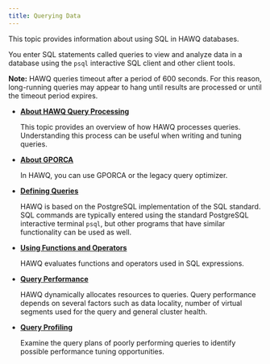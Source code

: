 ```yaml
---
title: Querying Data
---
```


<!--
Licensed to the Apache Software Foundation (ASF) under one
or more contributor license agreements.  See the NOTICE file
distributed with this work for additional information
regarding copyright ownership.  The ASF licenses this file
to you under the Apache License, Version 2.0 (the
"License"); you may not use this file except in compliance
with the License.  You may obtain a copy of the License at

  http://www.apache.org/licenses/LICENSE-2.0

Unless required by applicable law or agreed to in writing,
software distributed under the License is distributed on an
"AS IS" BASIS, WITHOUT WARRANTIES OR CONDITIONS OF ANY
KIND, either express or implied.  See the License for the
specific language governing permissions and limitations
under the License.
-->

This topic provides information about using SQL in HAWQ databases.

You enter SQL statements called queries to view and analyze data in a database using the `psql` interactive SQL client and other client tools.

**Note:** HAWQ queries timeout after a period of 600 seconds. For this reason, long-running queries may appear to hang until results are processed or until the timeout period expires.

-   **[About HAWQ Query Processing](../query/HAWQQueryProcessing/index.html)**

    This topic provides an overview of how HAWQ processes queries. Understanding this process can be useful when writing and tuning queries.

-   **[About GPORCA](../query/gporca/query-gporca-optimizer/index.html)**

    In HAWQ, you can use GPORCA or the legacy query optimizer.

-   **[Defining Queries](../query/defining-queries/index.html)**

    HAWQ is based on the PostgreSQL implementation of the SQL standard. SQL commands are typically entered using the standard PostgreSQL interactive terminal `psql`, but other programs that have similar functionality can be used as well.

-   **[Using Functions and Operators](../query/functions-operators/index.html)**

    HAWQ evaluates functions and operators used in SQL expressions.

-   **[Query Performance](../query/query-performance/index.html)**

    HAWQ dynamically allocates resources to queries. Query performance depends on several factors such as data locality, number of virtual segments used for the query and general cluster health.

-   **[Query Profiling](../query/query-profiling/index.html)**

    Examine the query plans of poorly performing queries to identify possible performance tuning opportunities.




